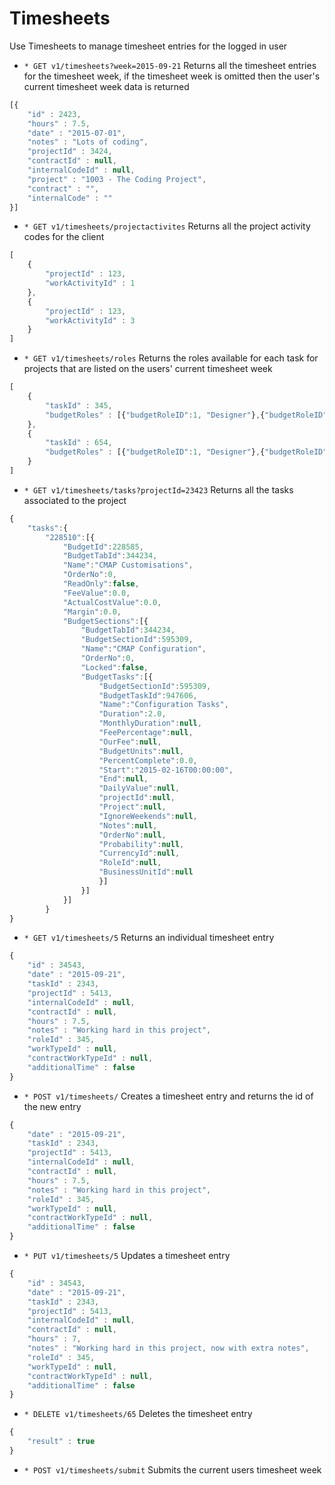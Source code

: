 # Timesheets
Use Timesheets to manage timesheet entries for the logged in user

* `* GET v1/timesheets?week=2015-09-21` Returns all the timesheet entries for the timesheet week, if the timesheet week is omitted then the user's current timesheet week data is returned

```javascript
[{ 
	"id" : 2423,
	"hours" : 7.5,
	"date" : "2015-07-01",
	"notes" : "Lots of coding",
	"projectId" : 3424,
	"contractId" : null,
	"internalCodeId" : null,
	"project" : "1003 - The Coding Project",
	"contract" : "",
	"internalCode" : "" 
}]
```

* `* GET v1/timesheets/projectactivites` Returns all the project activity codes for the client

```javascript
[
	{
		"projectId" : 123,
		"workActivityId" : 1
	},
	{
		"projectId" : 123,
		"workActivityId" : 3
	}
]
```

* `* GET v1/timesheets/roles` Returns the roles available for each task for projects that are listed on the users' current timesheet week

```javascript
[
	{
		"taskId" : 345,
		"budgetRoles" : [{"budgetRoleID":1, "Designer"},{"budgetRoleID":2, "Developer"}]
	},
	{
		"taskId" : 654,
		"budgetRoles" : [{"budgetRoleID":1, "Designer"},{"budgetRoleID":2, "Developer"}]
	}
]
```

* `* GET v1/timesheets/tasks?projectId=23423` Returns all the tasks associated to the project

```javascript
{
	"tasks":{
		"228510":[{
			"BudgetId":228585,
			"BudgetTabId":344234,
			"Name":"CMAP Customisations",
			"OrderNo":0,
			"ReadOnly":false,
			"FeeValue":0.0,
			"ActualCostValue":0.0,
			"Margin":0.0,
			"BudgetSections":[{
				"BudgetTabId":344234,
				"BudgetSectionId":595309,
				"Name":"CMAP Configuration",
				"OrderNo":0,
				"Locked":false,
				"BudgetTasks":[{
					"BudgetSectionId":595309,
					"BudgetTaskId":947606,
					"Name":"Configuration Tasks",
					"Duration":2.0,
					"MonthlyDuration":null,
					"FeePercentage":null,
					"OurFee":null,
					"BudgetUnits":null,
					"PercentComplete":0.0,
					"Start":"2015-02-16T00:00:00",
					"End":null,
					"DailyValue":null,
					"projectId":null,
					"Project":null,
					"IgnoreWeekends":null,
					"Notes":null,
					"OrderNo":null,
					"Probability":null,
					"CurrencyId":null,
					"RoleId":null,
					"BusinessUnitId":null
					}]
				}]
			}]
		}
}
```
* `* GET v1/timesheets/5` Returns an individual timesheet entry

```javascript
{ 
	"id" : 34543, 
	"date" : "2015-09-21",
	"taskId" : 2343,
	"projectId" : 5413,
	"internalCodeId" : null,
	"contractId" : null,
	"hours" : 7.5,
	"notes" : "Working hard in this project",
	"roleId" : 345,
	"workTypeId" : null,
	"contractWorkTypeId" : null,
	"additionalTime" : false
}
```

* `* POST v1/timesheets/` Creates a timesheet entry and returns the id of the new entry

```javascript
{ 
	"date" : "2015-09-21",
	"taskId" : 2343,
	"projectId" : 5413,
	"internalCodeId" : null,
	"contractId" : null,
	"hours" : 7.5,
	"notes" : "Working hard in this project",
	"roleId" : 345,
	"workTypeId" : null,
	"contractWorkTypeId" : null,
	"additionalTime" : false
}
```
* `* PUT v1/timesheets/5` Updates a timesheet entry

```javascript
{ 
	"id" : 34543, 
	"date" : "2015-09-21",
	"taskId" : 2343,
	"projectId" : 5413,
	"internalCodeId" : null,
	"contractId" : null,
	"hours" : 7,
	"notes" : "Working hard in this project, now with extra notes",
	"roleId" : 345,
	"workTypeId" : null,
	"contractWorkTypeId" : null,
	"additionalTime" : false
}
```

* `* DELETE v1/timesheets/65` Deletes the timesheet entry
```javascript
{ 
	"result" : true
}
```

* `* POST v1/timesheets/submit` Submits the current users timesheet week
